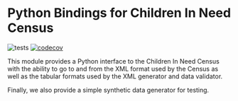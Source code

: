 
# Python Bindings for Children In Need Census

![tests](https://github.com/SocialFinanceDigitalLabs/sfdata-cincensus/actions/workflows/test.yml/badge.svg)
[![codecov](https://codecov.io/gh/SocialFinanceDigitalLabs/sfdata-cincensus/branch/main/graph/badge.svg?token=34L6F54RPT)](https://codecov.io/gh/SocialFinanceDigitalLabs/sfdata-cincensus)

This module provides a Python interface to the Children In Need Census with
the ability to go to and from the XML format used by the Census as well as the
tabular formats used by the XML generator and data validator.

Finally, we also provide a simple synthetic data generator for testing.